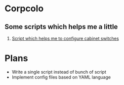 # Corpcolo
## Some   scripts which helps me a little
1. [Script which helps me to configure cabinet switches](/cabinetswitches)   
# Plans
* Write a single script instead of bunch of script
* Implement config files based on YAML language
